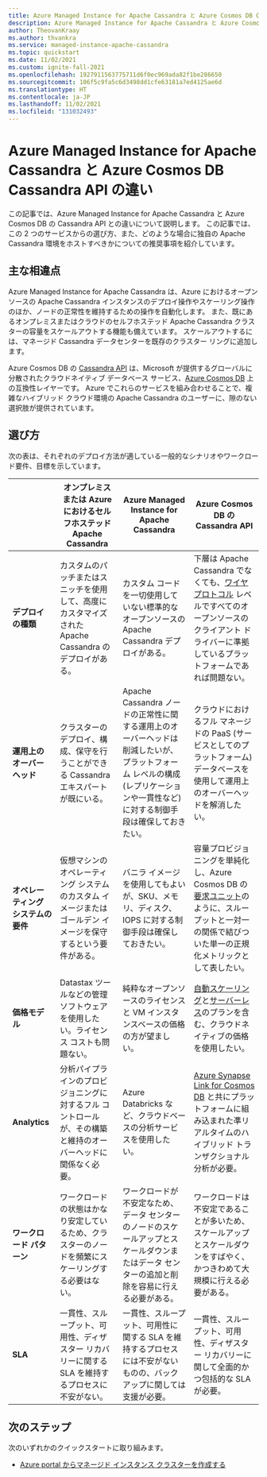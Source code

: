 ```yaml
---
title: Azure Managed Instance for Apache Cassandra と Azure Cosmos DB Cassandra API の違い
description: Azure Managed Instance for Apache Cassandra と Azure Cosmos DB の Cassandra API との違いについて説明します。 また、それぞれのサービスの利点と選択すべき場面についても説明します。
author: TheovanKraay
ms.author: thvankra
ms.service: managed-instance-apache-cassandra
ms.topic: quickstart
ms.date: 11/02/2021
ms.custom: ignite-fall-2021
ms.openlocfilehash: 1927911563775711d6f0ec969ada82f1be286650
ms.sourcegitcommit: 106f5c9fa5c6d3498dd1cfe63181a7ed4125ae6d
ms.translationtype: HT
ms.contentlocale: ja-JP
ms.lasthandoff: 11/02/2021
ms.locfileid: "131032493"
---
```

# <a name="differences-between-azure-managed-instance-for-apache-cassandra-and-azure-cosmos-db-cassandra-api"></a>Azure Managed Instance for Apache Cassandra と Azure Cosmos DB Cassandra API の違い 

この記事では、Azure Managed Instance for Apache Cassandra と Azure Cosmos DB の Cassandra API との違いについて説明します。 この記事では、この 2 つのサービスからの選び方、また、どのような場合に独自の Apache Cassandra 環境をホストすべきかについての推奨事項を紹介しています。

## <a name="key-differences"></a>主な相違点

Azure Managed Instance for Apache Cassandra は、Azure におけるオープンソースの Apache Cassandra インスタンスのデプロイ操作やスケーリング操作のほか、ノードの正常性を維持するための操作を自動化します。 また、既にあるオンプレミスまたはクラウドのセルフホステッド Apache Cassandra クラスターの容量をスケールアウトする機能も備えています。 スケールアウトするには、マネージド Cassandra データセンターを既存のクラスター リングに追加します。

Azure Cosmos DB の [Cassandra API](../cosmos-db/cassandra-introduction.md) は、Microsoft が提供するグローバルに分散されたクラウドネイティブ データベース サービス、[Azure Cosmos DB](../cosmos-db/index.yml) 上の互換性レイヤーです。 Azure でこれらのサービスを組み合わせることで、複雑なハイブリッド クラウド環境の Apache Cassandra のユーザーに、隙のない選択肢が提供されています。

## <a name="how-to-choose"></a>選び方

次の表は、それぞれのデプロイ方法が適している一般的なシナリオやワークロード要件、目標を示しています。

| |オンプレミスまたは Azure におけるセルフホステッド Apache Cassandra | Azure Managed Instance for Apache Cassandra | Azure Cosmos DB の Cassandra API |
|---------|---------|---------|---------|
|**デプロイの種類**| カスタムのパッチまたはスニッチを使用して、高度にカスタマイズされた Apache Cassandra のデプロイがある。 | カスタム コードを一切使用していない標準的なオープンソースの Apache Cassandra デプロイがある。 | 下層は Apache Cassandra でなくても、[ワイヤ プロトコル](../cosmos-db/cassandra-support.md) レベルですべてのオープンソースのクライアント ドライバーに準拠しているプラットフォームであれば問題ない。 |
| **運用上のオーバーヘッド**| クラスターのデプロイ、構成、保守を行うことができる Cassandra エキスパートが既にいる。  | Apache Cassandra ノードの正常性に関する運用上のオーバーヘッドは削減したいが、プラットフォーム レベルの構成 (レプリケーションや一貫性など) に対する制御手段は確保しておきたい。 | クラウドにおけるフル マネージドの PaaS (サービスとしてのプラットフォーム) データベースを使用して運用上のオーバーヘッドを解消したい。 |
| **オペレーティング システムの要件**| 仮想マシンのオペレーティング システムのカスタム イメージまたはゴールデン イメージを保守するという要件がある。 | バニラ イメージを使用してもよいが、SKU、メモリ、ディスク、IOPS に対する制御手段は確保しておきたい。 | 容量プロビジョニングを単純化し、Azure Cosmos DB の[要求ユニット](../cosmos-db/request-units.md)のように、スループットと一対一の関係で結びついた単一の正規化メトリックとして表したい。 |
| **価格モデル**| Datastax ツールなどの管理ソフトウェアを使用したい。ライセンス コストも問題ない。 | 純粋なオープンソースのライセンスと VM インスタンスベースの価格の方が望ましい。 | [自動スケーリング](../cosmos-db/manage-scale-cassandra.md#use-autoscale)と[サーバーレス](../cosmos-db/serverless.md)のプランを含む、クラウドネイティブの価格を使用したい。 |
| **Analytics**| 分析パイプラインのプロビジョニングに対するフル コントロールが、その構築と維持のオーバーヘッドに関係なく必要。 | Azure Databricks など、クラウドベースの分析サービスを使用したい。 | [Azure Synapse Link for Cosmos DB](../cosmos-db/synapse-link.md) と共にプラットフォームに組み込まれた凖リアルタイムのハイブリッド トランザクショナル分析が必要。 |
| **ワークロード パターン**| ワークロードの状態はかなり安定しているため、クラスターのノードを頻繁にスケーリングする必要はない。 | ワークロードが不安定なため、データ センターのノードのスケールアップとスケールダウンまたはデータ センターの追加と削除を容易に行える必要がある。 | ワークロードは不安定であることが多いため、スケールアップとスケールダウンをすばやく、かつきわめて大規模に行える必要がある。 |
| **SLA**| 一貫性、スループット、可用性、ディザスター リカバリーに関する SLA を維持するプロセスに不安がない。 | 一貫性、スループット、可用性に関する SLA を維持するプロセスには不安がないものの、バックアップに関しては支援が必要。 | 一貫性、スループット、可用性、ディザスター リカバリーに関して全面的かつ包括的な SLA が必要。 |

## <a name="next-steps"></a>次のステップ

次のいずれかのクイックスタートに取り組みます。

* [Azure portal からマネージド インスタンス クラスターを作成する](create-cluster-portal.md)
